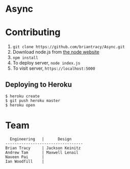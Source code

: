 Async
=====


Contributing
============

1. `git clone https://github.com/briantracy/Async.git`
2. Download node.js from [the node website](https://nodejs.org/download/)
3. `npm install`
4. To deploy server, `node index.js`
5. To visit  server, `https://localhost:5000`

## Deploying to Heroku

```
$ heroku create
$ git push heroku master
$ heroku open
```
Team
====

```
  Engineering	|      Design
----------------------------------
Brian Tracy     | Jackson Keinitz
Andrew Tam      | Maxwell Lenail
Naveen Pai      |
Ian Woodfill    |

```




